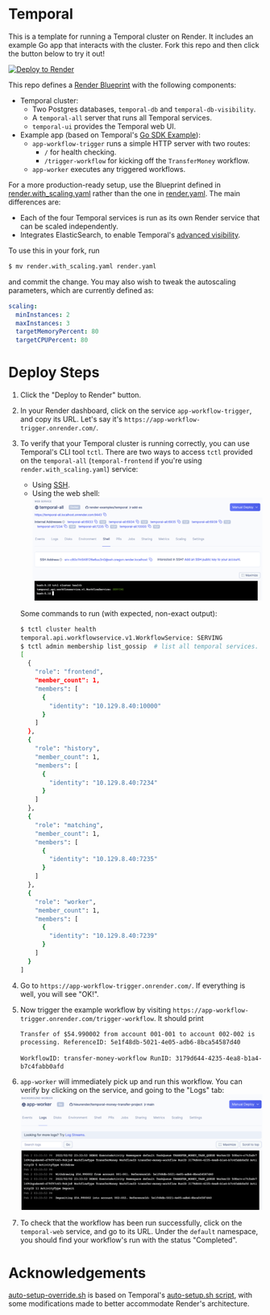 # Temporal 

This is a template for running a Temporal cluster on Render. It includes an example Go app that interacts with the cluster. Fork this repo and then click the button below to try it out!

[![Deploy to Render](https://render.com/images/deploy-to-render-button.svg)](https://render.com/deploy)

This repo defines a [Render Blueprint](https://render.com/docs/blueprint-spec) with the following components:
- Temporal cluster:
  - Two Postgres databases, `temporal-db` and `temporal-db-visibility`.
  - A `temporal-all` server that runs all Temporal services.
  - `temporal-ui` provides the Temporal web UI.
- Example app (based on Temporal's [Go SDK Example](https://github.com/temporalio/money-transfer-project-template-go)):
  - `app-workflow-trigger` runs a simple HTTP server with two routes:
    - `/` for health checking.
    - `/trigger-workflow` for kicking off the `TransferMoney` workflow.
  - `app-worker` executes any triggered workflows.

For a more production-ready setup, use the Blueprint defined in [render.with_scaling.yaml](render.with_scaling.yaml) rather than the one in [render.yaml](render.yaml). The main differences are:
- Each of the four Temporal services is run as its own Render service that can be scaled independently.
- Integrates ElasticSearch, to enable Temporal's [advanced visibility](https://docs.temporal.io/docs/content/what-is-advanced-visibility/).

To use this in your fork, run
```bash
$ mv render.with_scaling.yaml render.yaml
```
and commit the change. You may also wish to tweak the autoscaling parameters, which are currently defined as:
```yaml
scaling:
  minInstances: 2
  maxInstances: 3
  targetMemoryPercent: 80
  targetCPUPercent: 80
```

# Deploy Steps

1. Click the "Deploy to Render" button.
2. In your Render dashboard, click on the service `app-workflow-trigger`, and copy its URL. Let's say it's `https://app-workflow-trigger.onrender.com/`.
3. To verify that your Temporal cluster is running correctly, you can use Temporal's CLI tool `tctl`. There are two ways to access `tctl` provided on the `temporal-all` (`temporal-frontend` if you're using `render.with_scaling.yaml`) service:
    - Using [SSH](https://render.com/docs/ssh).
    - Using the web shell:
      ![web-shell](./assets/temporal-shell.png)
    
   Some commands to run (with expected, non-exact output):
    ```bash
    $ tctl cluster health
    temporal.api.workflowservice.v1.WorkflowService: SERVING
    $ tctl admin membership list_gossip  # list all temporal services.
    [
      {
        "role": "frontend",
        "member_count": 1,
        "members": [
          {
            "identity": "10.129.8.40:10000"
          }
        ]
      },
      {
        "role": "history",
        "member_count": 1,
        "members": [
          {
            "identity": "10.129.8.40:7234"
          }
        ]
      },
      {
        "role": "matching",
        "member_count": 1,
        "members": [
          {
            "identity": "10.129.8.40:7235"
          }
        ]
      },
      {
        "role": "worker",
        "member_count": 1,
        "members": [
          {
            "identity": "10.129.8.40:7239"
          }
        ]
      }
    ]
    ```
4. Go to `https://app-workflow-trigger.onrender.com/`. If everything is well, you will see "OK!".
5. Now trigger the example workflow by visiting `https://app-workflow-trigger.onrender.com/trigger-workflow`. It should print
    ```
    Transfer of $54.990002 from account 001-001 to account 002-002 is processing. ReferenceID: 5e1f48db-5021-4e05-adb6-8bca54587d40

    WorkflowID: transfer-money-workflow RunID: 3179d644-4235-4ea8-b1a4-b7c4fabb0afd
    ```
6. `app-worker` will immediately pick up and run this workflow. You can verify by clicking on the service, and going to the "Logs" tab:
![app-worker-logs](./assets/worker-logs.png)
7. To check that the workflow has been run successfully, click on the `temporal-web` service, and go to its URL. Under the `default` namespace, you should find your workflow's run with the status "Completed".


# Acknowledgements

[auto-setup-override.sh](temporal-cluster/server/auto-setup/auto-setup-override.sh) is based on Temporal's [auto-setup.sh script](https://github.com/temporalio/temporal/blob/077d39c775/docker/auto-setup.sh), with some modifications made to better accommodate Render's architecture.
